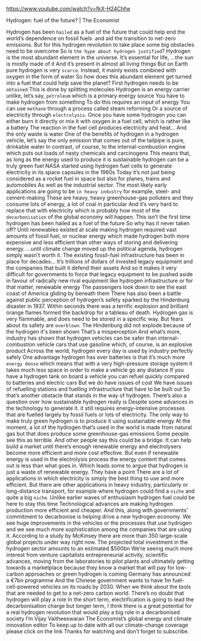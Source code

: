 https://www.youtube.com/watch?v=fkX-H24Chfw 

Hydrogen: fuel of the future? | The Economist 

Hydrogen has been `hailed` as a fuel of the future that could help end the world’s dependence on fossil fuels .and aid the transition to net-zero emissions. But for this hydrogen revolution to take place some big obstacles need to be overcome So is `the hype about hydrogen justified`? Hydrogen is the most abundant element in the universe. It’s essential for life, ...the sun is mostly made of it And it’s present in almost all living things But on Earth pure hydrogen is very `scarce`. Instead, it mainly exists combined with oxygen in the form of water So how does this abundant element get turned into a fuel that could help save the planet? First hydrogen needs to be `obtained` This is done by splitting molecules Hydrogen is an energy carrier unlike, let’s say, `petroleum` which is a primary energy source You have to make hydrogen from something To do this requires an input of energy You can use `methane` through a process called steam reforming Or a source of electricity through `electrolysis`. Once you have some hydrogen you can either burn it directly or mix it with oxygen in a fuel cell, which is rather like a battery The reaction in the fuel cell produces electricity and heat... And the only waste is water One of the benefits of hydrogen in a hydrogen vehicle, let’s say the only emission that comes out of the tailpipe is pure, drinkable water In contrast, of course, to the internal-combustion engine which puts out loads of nasty chemicals and carcinogens This means that, as long as the energy used to produce it is sustainable hydrogen can be a truly green fuel NASA started using hydrogen fuel cells to generate electricity in its space capsules in the 1960s Today it’s not just being considered as a rocket fuel in space but also for planes, trains and automobiles As well as the industrial sector. The most likely early applications are going to be `in heavy industry` for example, steel- and cement-making These are heavy, heavy greenhouse-gas polluters and they consume lots of energy, a lot of coal in particular And it’s very hard to replace that with electricity which is probably how most of the `decarbonisation` of the global economy will happen. This isn’t the first time hydrogen has been hailed as a fuel of the future So why has it never taken off? Until renewables existed at scale making hydrogen required vast amounts of fossil fuel, or nuclear energy which made hydrogen both more expensive and less efficient than other ways of storing and delivering energy. ...until climate change moved up the political agenda, hydrogen simply wasn’t worth it. The existing fossil-fuel infrastructure has been in place for decades... It’s trillions of dollars of invested legacy equipment and the companies that built it defend their assets And so it makes it very difficult for governments to force that legacy equipment to be pushed aside in favour of radically new rival equipment like hydrogen infrastructure or for that matter, renewable energy The passengers look down to see the east coast of America gliding by beneath them There has also been a battle against public perception of hydrogen’s safety sparked by the Hindenburg disaster in 1937. Within seconds there was a terrific explosion and brilliant orange flames formed the backdrop for a tableau of death. Hydrogen gas is very flammable, and does need to be stored in a specific way. But fears about its safety are `overblown`. The Hindenburg did not explode because of the hydrogen it's been shown That’s a misperception And what’s more, industry has shown that hydrogen vehicles can be safer than internal-combustion vehicle cars that use gasoline which, of course, is an explosive product Across the world, hydrogen every day is used by industry perfectly safely One advantage hydrogen has over batteries is that it’s much more `energy dense` which means that with a very high-pressure storage system it takes much less space in order to make a vehicle go any distance If you have a hydrogen tank on board a vehicle you can refuel quickly compared to batteries and electric cars But we do have issues of cost We have issues of refuelling stations and fuelling infrastructure that have to be built out So that’s another obstacle that stands in the way of hydrogen. There’s also a question over how sustainable hydrogen really is Despite some advances in the technology to generate it. it still requires energy-intensive processes that are fuelled largely by fossil fuels or lots of electricity. The only way to make truly green hydrogen is to produce it using sustainable energy At the moment, a lot of the hydrogen that’s used in the world is made from natural gas but that does produce some greenhouse-gas emissions Some people see this as terrible. And other people say this could be a bridge. It can help build a market until there’s enough renewable energy and electrolysers become more efficient and more cost effective. But even if renewable energy is used in the electrolysis process the energy content that comes out is less than what goes in. Which leads some to argue that hydrogen is just a waste of renewable energy. They have a point There are a lot of applications in which electricity is simply the best thing to use and more efficient. But there are other applications in heavy industry, particularly or long-distance transport, for example where hydrogen could find a `niche` and quite a big `niche`. Unlike earlier waves of enthusiasm hydrogen fuel could be here to stay this time Technological advances are making hydrogen production more efficient and cheaper. And this, along with governments’ commitment to decarbonise is helping drive a new hydrogen economy. We see huge improvements in the vehicles or the processes that use hydrogen and we see much more sophistication among the companies that are using it. According to a study by McKinsey there are more than 350 large-scale global projects under way right now. The projected total investment in the hydrogen sector amounts to an estimated $500bn We’re seeing much more interest from venture capitalists entrepreneurial activity, scientific advances, moving from the laboratories to pilot plants and ultimately getting towards a marketplace because they know a market that will pay for low-carbon approaches or green hydrogen is coming Germany has announced a €7bn programme And the Chinese government wants to have 1m fuel-cell-powered vehicles on its roads by 2030. When we think about the tools that are needed to get to a net-zero carbon world. There’s no doubt that hydrogen will play a role In the short term, electrification is going to lead the decarbonisation charge but longer term, I think there is a great potential for a real hydrogen revolution that would play a big role in a decarbonised society I’m Vijay Vaitheeswaran The Economist’s global energy and climate innovation editor To keep up to date with all our climate-change coverage please click on the link Thanks for watching and don’t forget to subscribe. 
